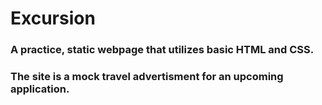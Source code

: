 # Excursion

### A practice, static webpage that utilizes basic HTML and CSS.
### The site is a mock travel advertisment for an upcoming application.
